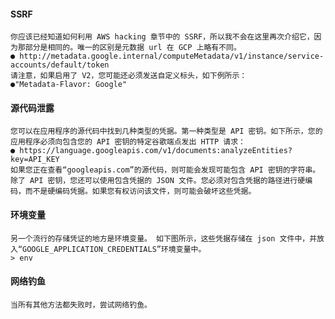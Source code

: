 #### SSRF
	你应该已经知道如何利用 AWS hacking 章节中的 SSRF，所以我不会在这里再次介绍它，因为那部分是相同的。唯一的区别是元数据 url 在 GCP 上略有不同。
	● http://metadata.google.internal/computeMetadata/v1/instance/service-accounts/default/token
	请注意，如果启用了 V2，您可能还必须发送自定义标头，如下例所示：
	●"Metadata-Flavor: Google"
#### 源代码泄露
	您可以在应用程序的源代码中找到几种类型的凭据。第一种类型是 API 密钥。如下所示，您的应用程序必须向包含您的 API 密钥的特定谷歌端点发出 HTTP 请求：
	● https://language.googleapis.com/v1/documents:analyzeEntities?key=API_KEY
	如果您正在查看“googleapis.com”的源代码，则可能会发现可能包含 API 密钥的字符串。
	除了 API 密钥，您还可以使用包含凭据的 JSON 文件。您必须对包含凭据的路径进行硬编码，而不是硬编码凭据。如果您有权访问该文件，则可能会破坏这些凭据。
#### 环境变量
	另一个流行的存储凭证的地方是环境变量。 如下图所示，这些凭据存储在 json 文件中，并放入“GOOGLE_APPLICATION_CREDENTIALS”环境变量中。
	> env
#### 网络钓鱼
	当所有其他方法都失败时，尝试网络钓鱼。